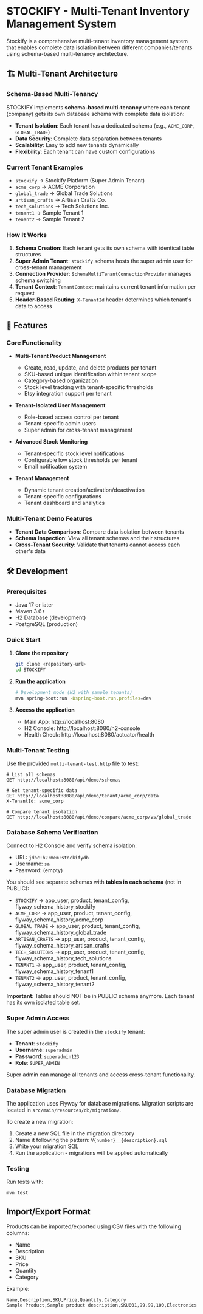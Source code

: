 # STOCKIFY - Multi-Tenant Inventory Management System

Stockify is a comprehensive multi-tenant inventory management system that enables complete data isolation between different companies/tenants using schema-based multi-tenancy architecture.

## 🏗️ Multi-Tenant Architecture

### Schema-Based Multi-Tenancy
STOCKIFY implements **schema-based multi-tenancy** where each tenant (company) gets its own database schema with complete data isolation:

- **Tenant Isolation**: Each tenant has a dedicated schema (e.g., `ACME_CORP`, `GLOBAL_TRADE`)
- **Data Security**: Complete data separation between tenants
- **Scalability**: Easy to add new tenants dynamically
- **Flexibility**: Each tenant can have custom configurations

### Current Tenant Examples
- `stockify` → Stockify Platform (Super Admin Tenant)
- `acme_corp` → ACME Corporation
- `global_trade` → Global Trade Solutions  
- `artisan_crafts` → Artisan Crafts Co.
- `tech_solutions` → Tech Solutions Inc.
- `tenant1` → Sample Tenant 1
- `tenant2` → Sample Tenant 2

### How It Works
1. **Schema Creation**: Each tenant gets its own schema with identical table structures
2. **Super Admin Tenant**: `stockify` schema hosts the super admin user for cross-tenant management
3. **Connection Provider**: `SchemaMultiTenantConnectionProvider` manages schema switching
4. **Tenant Context**: `TenantContext` maintains current tenant information per request
5. **Header-Based Routing**: `X-TenantId` header determines which tenant's data to access

## 🚀 Features

### Core Functionality
- **Multi-Tenant Product Management**
  - Create, read, update, and delete products per tenant
  - SKU-based unique identification within tenant scope
  - Category-based organization
  - Stock level tracking with tenant-specific thresholds
  - Etsy integration support per tenant

- **Tenant-Isolated User Management**
  - Role-based access control per tenant
  - Tenant-specific admin users
  - Super admin for cross-tenant management

- **Advanced Stock Monitoring**
  - Tenant-specific stock level notifications
  - Configurable low stock thresholds per tenant
  - Email notification system

- **Tenant Management**
  - Dynamic tenant creation/activation/deactivation
  - Tenant-specific configurations
  - Tenant dashboard and analytics

### Multi-Tenant Demo Features
- **Tenant Data Comparison**: Compare data isolation between tenants
- **Schema Inspection**: View all tenant schemas and their structures
- **Cross-Tenant Security**: Validate that tenants cannot access each other's data

## 🛠️ Development

### Prerequisites
- Java 17 or later
- Maven 3.6+
- H2 Database (development) 
- PostgreSQL (production)

### Quick Start

1. **Clone the repository**
   ```bash
   git clone <repository-url>
   cd STOCKIFY
   ```

2. **Run the application**
   ```bash
   # Development mode (H2 with sample tenants)
   mvn spring-boot:run -Dspring-boot.run.profiles=dev
   ```

3. **Access the application**
   - Main App: http://localhost:8080
   - H2 Console: http://localhost:8080/h2-console
   - Health Check: http://localhost:8080/actuator/health

### Multi-Tenant Testing

Use the provided `multi-tenant-test.http` file to test:

```http
# List all schemas
GET http://localhost:8080/api/demo/schemas

# Get tenant-specific data
GET http://localhost:8080/api/demo/tenant/acme_corp/data
X-TenantId: acme_corp

# Compare tenant isolation
GET http://localhost:8080/api/demo/compare/acme_corp/vs/global_trade
```

### Database Schema Verification

Connect to H2 Console and verify schema isolation:
- URL: `jdbc:h2:mem:stockifydb`
- Username: `sa` 
- Password: (empty)

You should see separate schemas with **tables in each schema** (not in PUBLIC):
- `STOCKIFY` → app_user, product, tenant_config, flyway_schema_history_stockify
- `ACME_CORP` → app_user, product, tenant_config, flyway_schema_history_acme_corp
- `GLOBAL_TRADE` → app_user, product, tenant_config, flyway_schema_history_global_trade
- `ARTISAN_CRAFTS` → app_user, product, tenant_config, flyway_schema_history_artisan_crafts
- `TECH_SOLUTIONS` → app_user, product, tenant_config, flyway_schema_history_tech_solutions
- `TENANT1` → app_user, product, tenant_config, flyway_schema_history_tenant1
- `TENANT2` → app_user, product, tenant_config, flyway_schema_history_tenant2

**Important**: Tables should NOT be in PUBLIC schema anymore. Each tenant has its own isolated table set.

### Super Admin Access

The super admin user is created in the `stockify` tenant:
- **Tenant**: `stockify`
- **Username**: `superadmin`
- **Password**: `superadmin123`
- **Role**: `SUPER_ADMIN`

Super admin can manage all tenants and access cross-tenant functionality.

### Database Migration

The application uses Flyway for database migrations. Migration scripts are located in `src/main/resources/db/migration/`.

To create a new migration:
1. Create a new SQL file in the migration directory
2. Name it following the pattern: `V{number}__{description}.sql`
3. Write your migration SQL
4. Run the application - migrations will be applied automatically

### Testing

Run tests with:
```bash
mvn test
```

## Import/Export Format

Products can be imported/exported using CSV files with the following columns:
- Name
- Description
- SKU
- Price
- Quantity
- Category

Example:
```csv
Name,Description,SKU,Price,Quantity,Category
Sample Product,Sample product description,SKU001,99.99,100,Electronics
```
